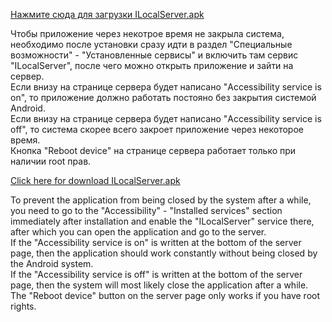 [Нажмите сюда для загрузки ILocalServer.apk](https://github.com/Aleksei-Demin/ILocalServer/raw/refs/heads/master/ILocalServer.apk)

Чтобы приложение через некотрое время не закрыла система, необходимо после установки сразу идти в раздел "Специальные возможности" - "Установленные сервисы" и включить там сервис "ILocalServer", после чего можно открыть приложение и зайти на сервер.  
Если внизу на странице сервера будет написано "Accessibility service is on", то приложение должно работать постояно без закрытия системой Android.  
Если внизу на странице сервера будет написано "Accessibility service is off", то система скорее всего закроет приложение через некоторое время.  
Кнопка "Reboot device" на странице сервера работает только при наличии root прав.

[Click here for download ILocalServer.apk](https://github.com/Aleksei-Demin/ILocalServer/raw/refs/heads/master/ILocalServer.apk)

To prevent the application from being closed by the system after a while, you need to go to the "Accessibility" - "Installed services" section immediately after installation and enable the "ILocalServer" service there, after which you can open the application and go to the server.  
If the "Accessibility service is on" is written at the bottom of the server page, then the application should work constantly without being closed by the Android system.  
If the "Accessibility service is off" is written at the bottom of the server page, then the system will most likely close the application after a while.  
The "Reboot device" button on the server page only works if you have root rights.
